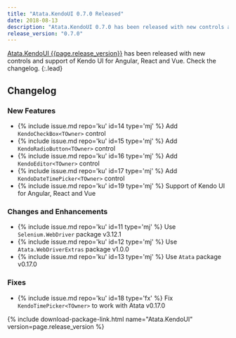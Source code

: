 ```yaml
---
title: "Atata.KendoUI 0.7.0 Released"
date: 2018-08-13
description: "Atata.KendoUI 0.7.0 has been released with new controls and support of Kendo UI for Angular, React and Vue. Check the changelog."
release_version: "0.7.0"
---
```


[Atata.KendoUI {{page.release_version}}](https://www.nuget.org/packages/Atata.KendoUI/{{page.release_version}}) has been released with new controls and support of Kendo UI for Angular, React and Vue. Check the changelog.
{:.lead}

<!--more-->

## Changelog

### New Features

- {% include issue.md repo='ku' id=14 type='mj' %} Add `KendoCheckBox<TOwner>` control
- {% include issue.md repo='ku' id=15 type='mj' %} Add `KendoRadioButton<TOwner>` control
- {% include issue.md repo='ku' id=16 type='mj' %} Add `KendoEditor<TOwner>` control
- {% include issue.md repo='ku' id=17 type='mj' %} Add `KendoDateTimePicker<TOwner>` control
- {% include issue.md repo='ku' id=19 type='mj' %} Support of Kendo UI for Angular, React and Vue

### Changes and Enhancements

- {% include issue.md repo='ku' id=11 type='mj' %} Use `Selenium.WebDriver` package v3.12.1
- {% include issue.md repo='ku' id=12 type='mj' %} Use `Atata.WebDriverExtras` package v1.0.0
- {% include issue.md repo='ku' id=13 type='mj' %} Use `Atata` package v0.17.0

### Fixes

- {% include issue.md repo='ku' id=18 type='fx' %} Fix `KendoTimePicker<TOwner>` to work with Atata v0.17.0

{% include download-package-link.html name="Atata.KendoUI" version=page.release_version %}